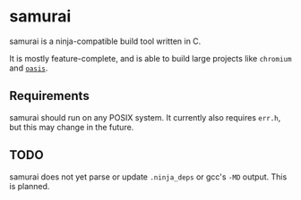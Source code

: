 # samurai
samurai is a ninja-compatible build tool written in C.

It is mostly feature-complete, and is able to build large projects like
`chromium` and [`oasis`](https://github.com/michaelforney/oasis).

## Requirements
samurai should run on any POSIX system. It currently also requires `err.h`, but
this may change in the future.

## TODO
samurai does not yet parse or update `.ninja_deps` or gcc's `-MD` output. This
is planned.
